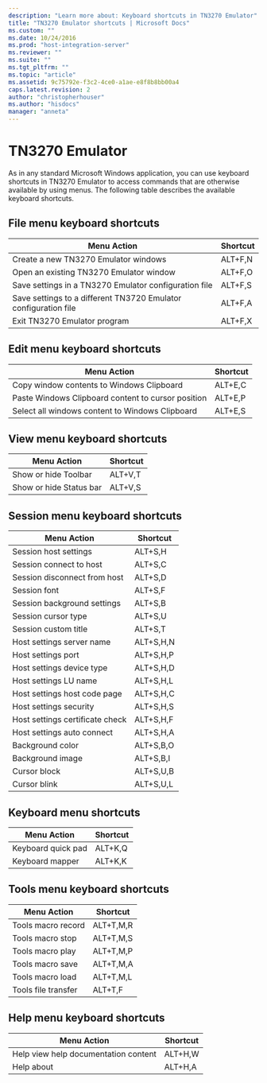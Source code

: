 ```yaml
---
description: "Learn more about: Keyboard shortcuts in TN3270 Emulator"
title: "TN3270 Emulator shortcuts | Microsoft Docs"
ms.custom: ""
ms.date: 10/24/2016
ms.prod: "host-integration-server"
ms.reviewer: ""
ms.suite: ""
ms.tgt_pltfrm: ""
ms.topic: "article"
ms.assetid: 9c75792e-f3c2-4ce0-a1ae-e8f8b8bb00a4
caps.latest.revision: 2
author: "christopherhouser"
ms.author: "hisdocs"
manager: "anneta"
---
```

# TN3270 Emulator
As in any standard Microsoft Windows application, you can use keyboard shortcuts in TN3270 Emulator to access commands that are otherwise available by using menus. The following table describes the available keyboard shortcuts.  
  
## File menu keyboard shortcuts  

|Menu Action|Shortcut|  
|-|-|  
|Create a new TN3270 Emulator windows|ALT+F,N|  
|Open an existing TN3270 Emulator window|ALT+F,O|  
|Save settings in a TN3270 Emulator configuration file|ALT+F,S|  
|Save settings to a different TN3720 Emulator configuration file|ALT+F,A|  
|Exit TN3270 Emulator program|ALT+F,X|  
  
## Edit menu keyboard shortcuts  
  
|Menu Action|Shortcut|  
|-|-|  
|Copy window contents to Windows Clipboard|ALT+E,C|  
|Paste Windows Clipboard content to cursor position|ALT+E,P|  
|Select all windows content to Windows Clipboard|ALT+E,S|  
  
## View menu keyboard shortcuts  
  
|Menu Action|Shortcut|  
|-|-|  
|Show or hide Toolbar|ALT+V,T|  
|Show or hide Status bar|ALT+V,S|  
  
## Session menu keyboard shortcuts  
  
|Menu Action|Shortcut|  
|-|-|  
|Session host settings|ALT+S,H|  
|Session connect to host|ALT+S,C|  
|Session disconnect from host|ALT+S,D|  
|Session font|ALT+S,F|  
|Session background settings|ALT+S,B|  
|Session cursor type|ALT+S,U|  
|Session custom title|ALT+S,T|  
|Host settings server name|ALT+S,H,N|  
|Host settings port|ALT+S,H,P|  
|Host settings device type|ALT+S,H,D|  
|Host settings LU name|ALT+S,H,L|  
|Host settings host code page|ALT+S,H,C|  
|Host settings security|ALT+S,H,S|  
|Host settings certificate check|ALT+S,H,F|  
|Host settings auto connect|ALT+S,H,A|  
|Background color|ALT+S,B,O|  
|Background image|ALT+S,B,I|  
|Cursor block|ALT+S,U,B|  
|Cursor blink|ALT+S,U,L|  
  
## Keyboard menu shortcuts  
  
|Menu Action|Shortcut|  
|-|-|  
|Keyboard quick pad|ALT+K,Q|  
|Keyboard mapper|ALT+K,K|  
  
## Tools menu keyboard shortcuts  
  
|Menu Action|Shortcut|  
|-|-|  
|Tools macro record|ALT+T,M,R|  
|Tools macro stop|ALT+T,M,S|  
|Tools macro play|ALT+T,M,P|  
|Tools macro save|ALT+T,M,A|  
|Tools macro load|ALT+T,M,L|  
|Tools file transfer|ALT+T,F|  
  
## Help menu keyboard shortcuts  
  
|Menu Action|Shortcut|  
|-|-|  
|Help view help documentation content|ALT+H,W|  
|Help about|ALT+H,A|
